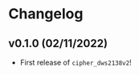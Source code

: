 # Changelog

<!--next-version-placeholder-->

## v0.1.0 (02/11/2022)

- First release of `cipher_dws2138v2`!